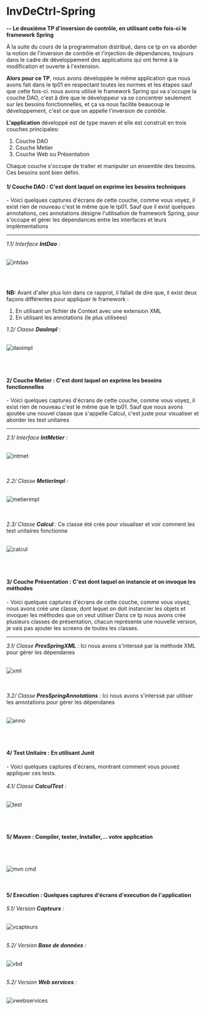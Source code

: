 # InvDeCtrl-Spring
<b>-- Le deuxième TP d'inversion de contrôle, en utilisant cette fois-ci le framework Spring</b>
<p>À la suite du cours de la programmation distribué, dans ce tp on va aborder la notion de l'inversion de contrôle et l'injection de dépendances, toujours dans le cadre 
de développement des applications qui ont fermé à la modification et ouverte à l'extension.</p>
<p><b>Alors pour ce TP</b>, nous avons développée le même application que nous avons fait dans le tp01 en respectant toutes les normes et les étapes sauf que cette fois-ci.
nous avons utilisé le framework Spring qui va s'occupe la couche DAO, c'est â dire que le développeur va se concentrer seulement sur les besoins fonctionnelles, et ça
va nous facilite beaucoup le développement, c'est ce que on appelle l'inversion de contrôle.</p>
<p><b>L'application</b> développé est de type maven et elle est construit en trois couches principales:
<ol>
  <li>Couche DAO</li>
  <li>Couche Metier</li>
  <li>Couche Web ou Présentation</li>
</ol>
Chaque couche s'occupe de traiter et manipuler un ensemble des besoins. Ces besoins sont bien défini.
</p>

<h4>1/ Couche DAO : C'est dont laquel on exprime les besoins techniques </h4>
<span> - Voici quelques captures d'écrans de cette couche, comme vous voyez, il exist rien de nouveau c'est le même que le tp01.</span> 
<span>Sauf que il exist quelques annotations, ces annotations désigne l'utilisation de framework Spring, pour s'occupe et gérer les dépendances entre les interfaces et
leurs implémentations</span>
<hr>
<i>1.1/ Interface <b>IntDao</b> :</i>
<br/>
<br/>

![intdao](https://user-images.githubusercontent.com/102219821/162547823-e585cbba-9fab-4f68-9ab2-2fcf0ccdbb2f.png)

<br/>
<br/>
<p><b>NB:</b> Avant d'aller plus loin dans ce rapprot, il fallait de dire que, il exist deux façons différentes pour appliquer le framework :
<ol>
  <li>En utilisant un fichier de Context avec une extension XML</li>
  <li>En utilisant les annotations (le plus utilisées)</li>
</ol>
</p>
<i>1.2/ Classe <b>DaoImpl</b> :</i>
<br/>
<br/> 

![daoimpl](https://user-images.githubusercontent.com/102219821/162546577-ee24f2d0-1191-4a84-a51b-8e2f18134ddf.png)

<br/>
<br/> 
<h4>2/ Couche Metier : C'est dont laquel on exprime les besoins fonctionnelles </h4>
<span> - Voici quelques captures d'écrans de cette couche, comme vous voyez, il exist rien de nouveau c'est le même que le tp01.</span>
<span>Sauf que nous avons ajoutée une nouvel classe que s'appelle Calcul, c'est juste pour visualiser et aborder les test unitaires</span>
<hr>
<i>2.1/ Interface <b>IntMetier</b> :</i>
<br/>
<br/> 

![intmet](https://user-images.githubusercontent.com/102219821/162546780-e3046868-cffb-4cb5-bca0-e1a7b66c6b65.png)

<br/>
<br/> 
<i>2.2/ Classe <b>MetierImpl</b> :</i>
<br/>
<br/> 

![metierimpl](https://user-images.githubusercontent.com/102219821/162546820-75b41feb-117d-40e5-b452-f9073f60876a.png)

<br/>
<br/> 
<i>2.3/ Classe <b>Calcul</b> :</i>
<span>Ce classe été crée pour visualiser et voir comment les test unitaires fonctionne</span>
<br/>
<br/> 

![calcul](https://user-images.githubusercontent.com/102219821/162546952-8075a978-7cdf-41e5-bb6a-f71d24e21820.png)

<br/>
<br/>
<h4>3/ Couche Présentation : C'est dont laquel on instancie et on invoque les méthodes </h4>
<span> - Voici quelques captures d'écrans de cette couche, comme vous voyez, nous avons créé une classe, dont lequel on doit instancier les objets et invoquer
les méthodes que on veut utiliser</span> 
<span>Dans ce tp nous avons crée plusieurs classes de présentation, chacun représente une nouvelle version, je vais pas ajouter les screens de toutes les
classes.</span>
<hr>
<i>3.1/ Classe <b>PresSpringXML</b> :</i>
<span>Ici nous avons s'interssé par la méthode XML pour gérer les dépendanes </span>
<br/>
<br/>

![xml](https://user-images.githubusercontent.com/102219821/162547421-d12dcdd1-7483-4b80-9de6-ba62e90d264f.png)

<br/>
<br/>
<i>3.2/ Classe <b>PresSpringAnnotations</b> :</i>
<span>Ici nous avons s'interssé par utiliser les annotations pour gérer les dépendanes </span>
<br/>
<br/>

![anno](https://user-images.githubusercontent.com/102219821/162547506-e8142a10-768f-4eb4-a6c3-48f4987d10f5.png)

<br/>
<br/>
<h4>4/ Test Unitaire : En utilisant Junit  </h4>
<span> - Voici quelques captures d'écrans, montrant comment vous pouvez appliquer ces tests.</span>
<br/>
<br/>
<i>4.1/ Classe <b>CalculTest</b> :</i>
<br/>
<br/>

![test](https://user-images.githubusercontent.com/102219821/162547687-de78ce11-88c1-44a3-b809-47f92f77485d.png)

<br/>
<br/>
<h4>5/ Maven : Compiler, tester, Installer,... votre application </h4>
<br/>
<br/>

![mvn cmd](https://user-images.githubusercontent.com/102219821/162547757-f858e877-4c9c-4cd9-b196-e6a8310c0f4a.png)

<br/>
<h4>5/ Execution : Quelques captures d'écrans d'execution de l'application </h4>
<i>5.1/ Version <b>Capteurs</b> :</i>
<br/>
<br/>

![vcapteurs](https://user-images.githubusercontent.com/102219821/173118762-0e8278e6-44ce-4b36-92e2-b1fc2b06c4d3.png)

<br/>
<i>5.2/ Version <b>Base de données</b> :</i>
<br/>
<br/>

![vbd](https://user-images.githubusercontent.com/102219821/173118896-b6852cd3-4029-4b6e-96e4-bb83b5fc9e3c.png)

<br/>
<i>5.2/ Version <b>Web services</b> :</i>
<br/>
<br/>

![vwebservices](https://user-images.githubusercontent.com/102219821/173118947-8a73f682-3f54-42a8-b2ef-442173a03f1b.png)



















